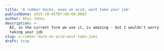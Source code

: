 ```yaml
---
title: 'A rubber ducks, even on acid, wont take your job'
publishDate: 2025-10-05T07:00:00.000Z
author: Rhys Johns
description: >-
  AI, in the current form we use it, is amazing - but I wouldn't worry about it
  taking your job
slug: a-rubber-duck-on-acid-wont-take-jobs
draft: true
---
```



